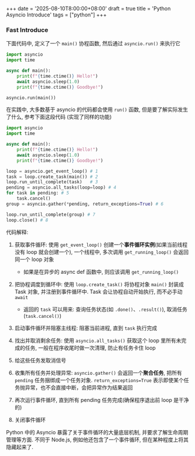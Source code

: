 +++
date = '2025-08-10T8:00:00+08:00'
draft = true
title = 'Python Asyncio Introduce'
tags = ["python"]
+++

### Fast Introduce
下面代码中, 定义了一个 `main()` 协程函数, 然后通过 `asyncio.run()` 来执行它
```Python
import asyncio
import time

async def main():
    print(f"{time.ctime()} Hello!")
    await asyncio.sleep(1.0)
    print(f"{time.ctime()} Goodbye!")

asyncio.run(main())
```
在实践中, 大多数基于 asyncio 的代码都会使用 `run()` 函数, 但是要了解实际发生了什么, 参考下面这段代码 (实现了同样的功能)
```Python
import asyncio
import time

async def main():
    print(f"{time.ctime()} Hello!")
    await asyncio.sleep(1.0)
    print(f"{time.ctime()} Goodbye!")

loop = asyncio.get_event_loop() # 1
task = loop.create_task(main()) # 2
loop.run_until_complete(task)   # 3
pending = asyncio.all_tasks(loop=loop) # 4
for task in pending: # 5
    task.cancel()
group = asyncio.gather(*pending, return_exceptions=True) # 6

loop.run_until_complete(group) # 7
loop.close() # 8
```
代码解释:
1. 获取事件循环: 使用 `get_event_loop()` 创建一个**事件循环实例**(如果当前线程没有 loop 就会创建一个), 一个线程中, 多次调用 `get_running_loop()` 会返回同一个 loop 对象  
    - 如果是在异步的 async def 函数中, 则应该调用 `get_running_loop()`

2. 把协程调度到循环中: 使用 `loop.create_task()` 将协程对象 `main()` 封装成 Task 对象, 并注册到事件循环中. Task 会让协程自动开始执行, 而不必手动 `await`  
    - 返回的 `task` 可以用来: 查询任务状态(如 `.done()`、`.result()`), 取消任务(`task.cancel()`)

3. 启动事件循环并阻塞主线程: 阻塞当前进程, 直到 `task` 执行完成

4. 找出并取消剩余任务: 使用 `asyncio.all_tasks()` 获取这个 loop 里所有未完成的任务, 一般在程序收尾时做一次清理, 防止有任务卡住 loop

5. 给这些任务发取消信号

6. 收集所有任务并处理异常: `asyncio.gather()` 会返回一个**聚合任务**, 把所有 `pending` 任务捆绑成一个任务对象. `return_exceptions=True` 表示即使某个任务抛异常，也不会直接中断，会把异常作为结果返回

7. 再次运行事件循环, 直到所有 pending 任务完成(确保程序退出前 loop 是干净的)

8. 关闭事件循环


Python 中的 Asyncio 暴露了关于事件循环的大量底层机制, 并要求了解生命周期管理等方面.
不同于 Node.js, 例如他还包含了一个事件循环, 但在某种程度上将其隐藏起来了.
